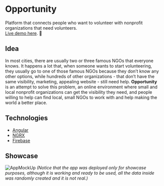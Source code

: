 # Opportunity
Platform that connects people who want to volunteer with nonprofit organizations that need volunteers.  
[Live demo here](https://bit.ly/2uByUoy). 🤸‍

## Idea
In most cities, there are usually two or three famous NGOs that everyone knows. It happens a lot that, when someone wants to start volunteering, they usually go to one of those famous NGOs because they don’t know any other options, while hundreds of other organizations - that don’t have the same visibility, marketing, appealing website - still need help. **Opportunity** is an attempt to solve this problem, an online environment where small and local nonprofit organizations can get the visibility they need, and people willing to help can find local, small NGOs to work with and help making the world a better place.

## Technologies
- [Angular](https://angular.io/)
- [NGRX](https://ngrx.io/)
- [Firebase](https://firebase.google.com/)

## Showcase
![AppMockUp](https://drive.google.com/uc?export=view&id=1ihn_HsTaYyY7FOLP-xLZB3D4u2s9YCTQ)
*(Notice that the app was deployed only for showcase purposes, although it is working and ready to be used, all the data inside was randomly created and it is not real.)*
